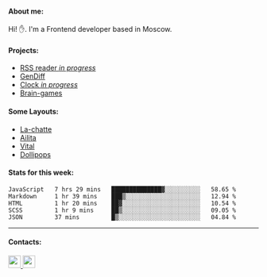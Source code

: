 #### About me:
Hi! ✋.
I'm a Frontend developer based in Moscow.

#### Projects:
- [RSS reader *in progress*](https://github.com/GKoil/frontend-project-lvl3)
- [GenDiff](https://github.com/GKoil/GenDiff)
- [Clock *in progress*](https://github.com/GKoil/clock)
- [Brain-games](https://github.com/GKoil/Brain-games)

#### Some Layouts: 
- [La-chatte](https://gkoil.github.io/la_chatte/)
- [Ailita](https://itconstruct.ru/portfolio/cases/ailita.php)
- [Vital](https://itconstruct.ru/portfolio/cases/vital.php)
- [Dollipops](https://itconstruct.ru/portfolio/cases/dollipops.php)

#### Stats for this week:
<!--START_SECTION:waka-->
```text
JavaScript   7 hrs 29 mins   ██████████████▓░░░░░░░░░░   58.65 % 
Markdown     1 hr 39 mins    ███▒░░░░░░░░░░░░░░░░░░░░░   12.94 % 
HTML         1 hr 20 mins    ██▓░░░░░░░░░░░░░░░░░░░░░░   10.54 % 
SCSS         1 hr 9 mins     ██▒░░░░░░░░░░░░░░░░░░░░░░   09.05 % 
JSON         37 mins         █▒░░░░░░░░░░░░░░░░░░░░░░░   04.84 % 
```
<!--END_SECTION:waka-->
---
#### Contacts:
<a target='_blank' title='LinkedIn' href="https://www.linkedin.com/in/gkoil/">
  <img width="25" src="https://raw.githubusercontent.com/gist/GKoil/eacf7d0187f6663b7d17838bdd553db8/raw/b591c5f11ee4b5c9dfcdfbead55877d8eba0b5ba/linkedin.svg">
</a>
<a target='_blank' title='Telegram' href="https://t.me/gkoil">
  <img width="25" src="https://raw.githubusercontent.com/gist/GKoil/f3726ebcbfab7828cc70fa4cfe784721/raw/9f900a78a7d9d98707af08ecd006656520ecb19c/telegram.svg">
</a>
